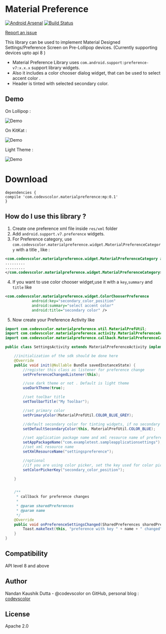 Material Preference
==================
[![Android Arsenal](https://img.shields.io/badge/Android%20Arsenal-MaterialPreference-green.svg?style=true)](https://android-arsenal.com/details/1/3705)
[![Build Status](https://travis-ci.org/codevscolor/MaterialPreference.svg?branch=master)](https://travis-ci.org/codevscolor/MaterialPreference)

[Report an issue][1]


This library can be used to implement Material Designed Settings/Preference Screen on Pre-Lollipop devices.
(Currently supporting devices upto api 8 )

- Material Preference Library uses `com.android.support:preference-v7:x.x.x` support library widgets.
- Also it includes a color chooser dialog widget, that can be used to select accent color .
- Header is tinted with selected secondary color.

Demo
--
On Lollipop :

![Demo](https://s33.postimg.org/cmumlk7in/lollipop.gif)

On KitKat :

![Demo](https://s33.postimg.org/vhqtvfoj3/KITKAT.gif)

Light Theme :

![Demo](https://s33.postimg.org/qcgfm4erj/lollipop_light.gif)

Download
==

```
dependencies {
compile 'com.codevscolor.materialpreference:mp:0.1'
}
```

How do I use this library ?
-------------------

1. Create one preference xml file inside ``res/xml`` folder
2. Add `android.support.v7.preference` widgets.
3. For Preference category, use `com.codevscolor.materialpreference.widget.MaterialPreferenceCategory` with a title , like : 
```xml
<com.codevscolor.materialpreference.widget.MaterialPreferenceCategory android:title="Category one">
.........
.........
</com.codevscolor.materialpreference.widget.MaterialPreferenceCategory>
```

4. If you want to use color chooser widget,use it with a `key`,`summary` and `title` like 
```xml
<com.codevscolor.materialpreference.widget.ColorChooserPreference
            android:key="secondary_color_position"
            android:summary="select accent color"
            android:title="secondary color" />
```

5. Now create your Preference Activity like 
```java
import com.codevscolor.materialpreference.util.MaterialPrefUtil;
import com.codevscolor.materialpreference.activity.MaterialPreferenceActivity;
import com.codevscolor.materialpreference.callback.MaterialPreferenceCallback;

public class SettingsActivity extends MaterialPreferenceActivity implements MaterialPreferenceCallback {

    //initialization of the sdk should be done here
    @Override
    public void init(@Nullable Bundle savedInstanceState) {
        //register this class as listener for preference change
        setPreferenceChangedListener(this);

        //use dark theme or not . Default is light theme
        useDarkTheme(true);

        //set toolbar title
        setToolbarTitle("My Toolbar");

        //set primary color
        setPrimaryColor(MaterialPrefUtil.COLOR_BLUE_GREY);

        //default secondary color for tinting widgets, if no secondary color is used yet
        setDefaultSecondaryColor(this, MaterialPrefUtil.COLOR_BLUE);

        //set application package name and xml resource name of preference
        setAppPackageName("com.exampletest.sampleapplicationsettings");
        //set xml resource name
        setXmlResourceName("settingspreference");

        //optional
        //if you are using color picker, set the key used for color picker in the xml preference
        setColorPickerKey("secondary_color_position");

    }


    /**
     * callback for preference changes
     *
     * @param sharedPreferences
     * @param name
     */
    @Override
    public void onPreferenceSettingsChanged(SharedPreferences sharedPreferences, String name) {
        Toast.makeText(this, "preference with key " + name + " changed", Toast.LENGTH_LONG).show();
    }
}

```

Compatibility
-------------

API level 8 and above

Author
------
Nandan Kaushik Dutta - @codevscolor on GitHub, personal blog : [codevscolor][2]

License
-------
Apache 2.0

[1]: https://github.com/codevscolor/MaterialPreference/issues
[2]: codevscolor.com
